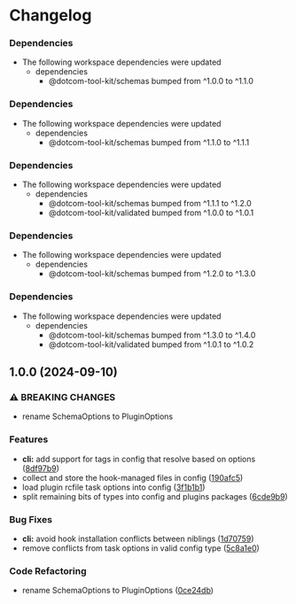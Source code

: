 # Changelog

### Dependencies

* The following workspace dependencies were updated
  * dependencies
    * @dotcom-tool-kit/schemas bumped from ^1.0.0 to ^1.1.0

### Dependencies

* The following workspace dependencies were updated
  * dependencies
    * @dotcom-tool-kit/schemas bumped from ^1.1.0 to ^1.1.1

### Dependencies

* The following workspace dependencies were updated
  * dependencies
    * @dotcom-tool-kit/schemas bumped from ^1.1.1 to ^1.2.0
    * @dotcom-tool-kit/validated bumped from ^1.0.0 to ^1.0.1

### Dependencies

* The following workspace dependencies were updated
  * dependencies
    * @dotcom-tool-kit/schemas bumped from ^1.2.0 to ^1.3.0

### Dependencies

* The following workspace dependencies were updated
  * dependencies
    * @dotcom-tool-kit/schemas bumped from ^1.3.0 to ^1.4.0
    * @dotcom-tool-kit/validated bumped from ^1.0.1 to ^1.0.2

## 1.0.0 (2024-09-10)


### ⚠ BREAKING CHANGES

* rename SchemaOptions to PluginOptions

### Features

* **cli:** add support for tags in config that resolve based on options ([8df97b9](https://github.com/Financial-Times/dotcom-tool-kit/commit/8df97b9e6d595740d4b94f34fe5a3f0dccef0994))
* collect and store the hook-managed files in config ([190afc5](https://github.com/Financial-Times/dotcom-tool-kit/commit/190afc50bdbded129d3e090ebb0e041ba8443b27))
* load plugin rcfile task options into config ([3f1b1b1](https://github.com/Financial-Times/dotcom-tool-kit/commit/3f1b1b149e9e5c9c0d00b7f85697469b0ece472a))
* split remaining bits of types into config and plugins packages ([6cde9b9](https://github.com/Financial-Times/dotcom-tool-kit/commit/6cde9b90d4cd02383ae1b18ca38e0843e6c3d3ab))


### Bug Fixes

* **cli:** avoid hook installation conflicts between niblings ([1d70759](https://github.com/Financial-Times/dotcom-tool-kit/commit/1d70759a8139dca5c4d45f6833828914a47e96f0))
* remove conflicts from task options in valid config type ([5c8a1e0](https://github.com/Financial-Times/dotcom-tool-kit/commit/5c8a1e0845eac058d76512d86702bf9805572f55))


### Code Refactoring

* rename SchemaOptions to PluginOptions ([0ce24db](https://github.com/Financial-Times/dotcom-tool-kit/commit/0ce24db808d077a0e4647d3bef9eaf55223a1cdf))
